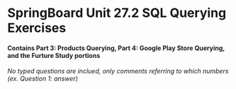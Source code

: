 # SpringBoard Unit 27.2 SQL Querying Exercises

#### Contains Part 3: Products Querying, Part 4: Google Play Store Querying, and the Furture Study portions
*No typed questions are inclued, only comments referring to which numbers (ex. Question 1: answer)*
